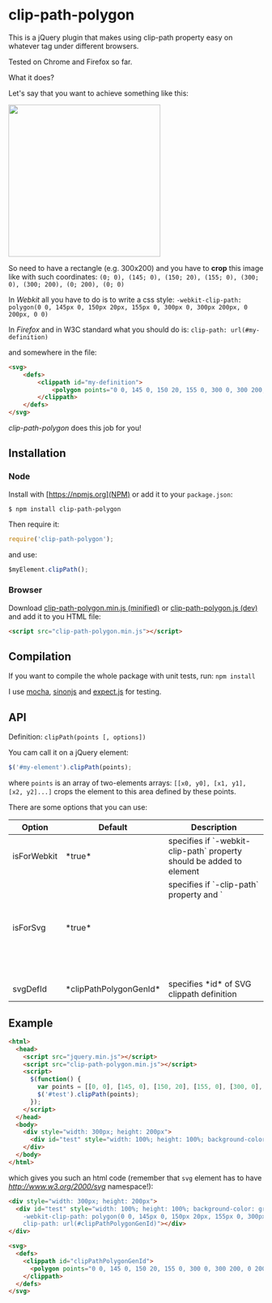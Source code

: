 clip-path-polygon
===============

This is a jQuery plugin that makes using clip-path property easy on whatever tag under different browsers.

Tested on Chrome and Firefox so far.

What it does?

Let's say that you want to achieve something like this:

<img src="http://www.andrusieczko.pl/others/files_to_share/clipPath.png" width="300">

So need to have a rectangle (e.g. 300x200) and you have to **crop** this image like with such coordinates: 
`(0; 0), (145; 0), (150; 20), (155; 0), (300; 0), (300; 200), (0; 200), (0; 0)`

In *Webkit* all you have to do is to write a css style:
`-webkit-clip-path: polygon(0 0, 145px 0, 150px 20px, 155px 0, 300px 0, 300px 200px, 0 200px, 0 0)`

In *Firefox* and in W3C standard what you should do is:
`clip-path: url(#my-definition)`

and somewhere in the file:

```html
<svg>
    <defs>
        <clippath id="my-definition">
            <polygon points="0 0, 145 0, 150 20, 155 0, 300 0, 300 200, 0 200, 0 0"></polygon>
        </clippath>
    </defs>
</svg>
```

*clip-path-polygon* does this job for you!

## Installation

### Node

Install with [https://npmjs.org](NPM) or add it to your `package.json`:

`$ npm install clip-path-polygon`

Then require it:

```javascript
require('clip-path-polygon');
```

and use:
```javascript
$myElement.clipPath();
```

### Browser

Download [clip-path-polygon.min.js (minified)](https://raw.github.com/andrusieczko/clip-path-polygon/master/build/clip-path-polygon.min.js) or [clip-path-polygon.js (dev)](https://raw.github.com/andrusieczko/clip-path-polygon/master/js/clip-path-polygon.js) and add it to you HTML file:

```html
<script src="clip-path-polygon.min.js"></script>
```

Compilation
-----------
If you want to compile the whole package with unit tests, run:
`npm install`

I use [mocha](http://visionmedia.github.io/mocha/), [sinonjs](http://sinonjs.org) and [expect.js](https://github.com/LearnBoost/expect.js) for testing.

API
-------

Definition:
`clipPath(points [, options])`

You cam call it on a jQuery element:
```javascript
$('#my-element').clipPath(points);
```

where `points` is an array of two-elements arrays: `[[x0, y0], [x1, y1], [x2, y2]...]` crops the element to this area defined by these points.

There are some options that you can use:
<table>
  <thead>
    <th>Option</th>
    <th>Default</th>
    <th>Description</th>
  </thead>
  <tbody>
    <tr>
      <td>isForWebkit</td>
      <td>*true*</td>
      <td>specifies if `-webkit-clip-path` property should be added to element</td>
    </tr>
    <tr>
      <td>isForSvg</td>
      <td>*true*</td>
      <td>specifies if `-clip-path` property and `<svg>` element should be added</td>
    </tr>
    <tr>
      <td>svgDefId</td>
      <td>*clipPathPolygonGenId*</td>
      <td>specifies *id* of SVG clippath definition</td>
    </tr>
  </tbody>
</table>

Example
-------

```html
<html>
  <head>
    <script src="jquery.min.js"></script>
    <script src="clip-path-polygon.min.js"></script>
    <script>
      $(function() {
        var points = [[0, 0], [145, 0], [150, 20], [155, 0], [300, 0], [300, 200], [0, 200], [0, 0]];
        $('#test').clipPath(points);
      });
    </script>
  </head>
  <body>
    <div style="width: 300px; height: 200px">
      <div id="test" style="width: 100%; height: 100%; background-color: green"></div>
    </div>
  </body>
</html>
```

which gives you such an html code (remember that `svg` element has to have *http://www.w3.org/2000/svg* namespace!):

```html
<div style="width: 300px; height: 200px">
  <div id="test" style="width: 100%; height: 100%; background-color: green;
    -webkit-clip-path: polygon(0 0, 145px 0, 150px 20px, 155px 0, 300px 0, 300px 200px, 0 200px, 0 0);
    clip-path: url(#clipPathPolygonGenId)"></div>
</div>

<svg>
  <defs>
    <clippath id="clipPathPolygonGenId">
      <polygon points="0 0, 145 0, 150 20, 155 0, 300 0, 300 200, 0 200, 0 0"></polygon>
    </clippath>
  </defs>
</svg>
```
